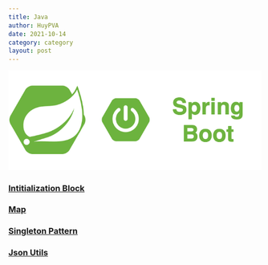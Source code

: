 ```yaml
---
title: Java
author: HuyPVA
date: 2021-10-14
category: category
layout: post
---
```


<div align="center">
    <img src="../assets/images/spring_boot_icon.png"/>
</div>

### [Intitialization Block](./java/intitialization-block)
### [Map](./java/map)
### [Singleton Pattern](./java/singleton-attern)
### [Json Utils](./java/java-json-utils)